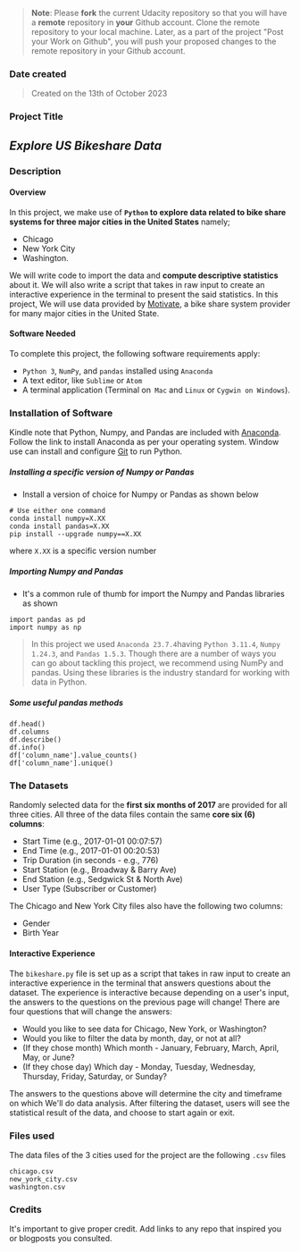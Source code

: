 >**Note**: Please **fork** the current Udacity repository so that you will have a **remote** repository in **your** Github account. Clone the remote repository to your local machine. Later, as a part of the project "Post your Work on Github", you will push your proposed changes to the remote repository in your Github account.

### Date created
>Created on the 13th of October 2023

### Project Title
## _Explore US Bikeshare Data_

### Description
#### Overview
In this project, we make use of **`Python` to explore data related to bike share systems for three major cities in the United States** namely; 
- Chicago 
- New York City
- Washington. 

We will write code to import the data and **compute descriptive statistics** about it. We will also write a script that takes in raw input to create an interactive experience in the terminal to present the said statistics.
In this project, We will use data provided by [Motivate]((https://motivateco.com/)), a bike share system provider for many major cities in the United State.

#### Software Needed
To complete this project, the following software requirements apply:
- `Python 3`, `NumPy`, and `pandas` installed using `Anaconda`
- A text editor, like `Sublime` or `Atom`
- A terminal application (Terminal on` Mac` and `Linux` or `Cygwin on Windows`).

### Installation of Software
Kindle note that Python, Numpy, and Pandas are included with [Anaconda](https://www.anaconda.com/download#downloads). Follow the link to install Anaconda as per your operating system. Window use can install and configure [Git](https://medium.com/@GalarnykMichael/install-git-on-windows-9acf2a1944f0) to run Python. 
##### Installing a specific version of Numpy or Pandas
- Install a version of choice for Numpy or Pandas as shown below
```
# Use either one command
conda install numpy=X.XX
conda install pandas=X.XX
pip install --upgrade numpy==X.XX
```
where `X.XX` is a specific version number

##### Importing Numpy and Pandas
- It's a common rule of thumb for import the Numpy and Pandas libraries as shown
```
import pandas as pd
import numpy as np
```
>In this project we used `Anaconda 23.7.4`having `Python 3.11.4`, `Numpy 1.24.3`, and `Pandas 1.5.3`.
Though there are a number of ways you can go about tackling this project, we recommend using NumPy and pandas. Using these libraries is the industry standard for working with data in Python.

##### Some useful pandas methods
```
df.head()
df.columns
df.describe()
df.info()
df['column_name'].value_counts()
df['column_name'].unique()
```
### The Datasets
Randomly selected data for the **first six months of 2017** are provided for all three cities. All three of the data files contain the same **core six (6) columns**:

- Start Time (e.g., 2017-01-01 00:07:57)
- End Time (e.g., 2017-01-01 00:20:53)
- Trip Duration (in seconds - e.g., 776)
- Start Station (e.g., Broadway & Barry Ave)
- End Station (e.g., Sedgwick St & North Ave)
- User Type (Subscriber or Customer)

The Chicago and New York City files also have the following two columns:
- Gender
- Birth Year

#### Interactive Experience
The `bikeshare.py` file is set up as a script that takes in raw input to create an interactive experience in the terminal that answers questions about the dataset. The experience is interactive because depending on a user's input, the answers to the questions on the previous page will change! There are four questions that will change the answers:
- Would you like to see data for Chicago, New York, or Washington?
- Would you like to filter the data by month, day, or not at all? 
- (If they chose month) Which month - January, February, March, April, May, or June?
- (If they chose day) Which day - Monday, Tuesday, Wednesday, Thursday, Friday, Saturday, or Sunday?

The answers to the questions above will determine the city and timeframe on which We'll do data analysis. After filtering the dataset, users will see the statistical result of the data, and choose to start again or exit.

### Files used
The data files of the 3 cities used for the project are the following `.csv` files
```
chicago.csv
new_york_city.csv
washington.csv
```

### Credits
It's important to give proper credit. Add links to any repo that inspired you or blogposts you consulted.

